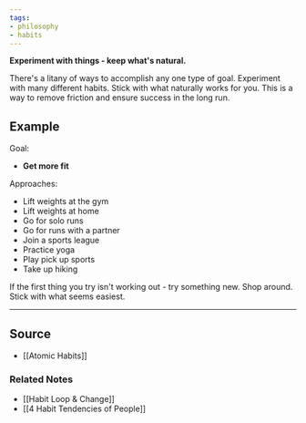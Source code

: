 ```yaml
---
tags:
- philosophy
- habits
---
```

**Experiment with things - keep what's natural.**

There's a litany of ways to accomplish any one type of goal. Experiment with many different habits. Stick with what naturally works for you. This is a way to remove friction and ensure success in the long run. 

## Example

Goal: 

- **Get more fit**

Approaches:

- Lift weights at the gym
- Lift weights at home
- Go for solo runs
- Go for runs with a partner
- Join a sports league
- Practice yoga
- Play pick up sports
- Take up hiking

If the first thing you try isn't working out - try something new. Shop around. Stick with what seems easiest.

---

## Source
- [[Atomic Habits]]

### Related Notes
- [[Habit Loop & Change]]
- [[4 Habit Tendencies of People]]